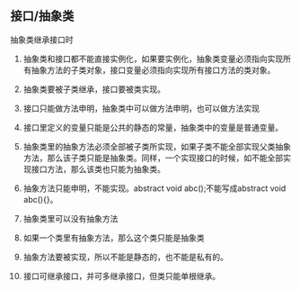 ## 接口/抽象类

抽象类继承接口时

1. 抽象类和接口都不能直接实例化，如果要实例化，抽象类变量必须指向实现所有抽象方法的子类对象，接口变量必须指向实现所有接口方法的类对象。

2. 抽象类要被子类继承，接口要被类实现。

3. 接口只能做方法申明，抽象类中可以做方法申明，也可以做方法实现

4. 接口里定义的变量只能是公共的静态的常量，抽象类中的变量是普通变量。

5. 抽象类里的抽象方法必须全部被子类所实现，如果子类不能全部实现父类抽象方法，那么该子类只能是抽象类。同样，一个实现接口的时候，如不能全部实现接口方法，那么该类也只能为抽象类。

6. 抽象方法只能申明，不能实现。abstract void abc();不能写成abstract void abc(){}。

7. 抽象类里可以没有抽象方法

8. 如果一个类里有抽象方法，那么这个类只能是抽象类

9. 抽象方法要被实现，所以不能是静态的，也不能是私有的。

10. 接口可继承接口，并可多继承接口，但类只能单根继承。
